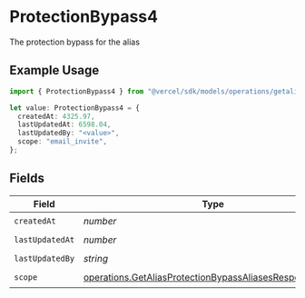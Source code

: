 # ProtectionBypass4

The protection bypass for the alias

## Example Usage

```typescript
import { ProtectionBypass4 } from "@vercel/sdk/models/operations/getalias.js";

let value: ProtectionBypass4 = {
  createdAt: 4325.97,
  lastUpdatedAt: 6598.04,
  lastUpdatedBy: "<value>",
  scope: "email_invite",
};
```

## Fields

| Field                                                                                                                              | Type                                                                                                                               | Required                                                                                                                           | Description                                                                                                                        |
| ---------------------------------------------------------------------------------------------------------------------------------- | ---------------------------------------------------------------------------------------------------------------------------------- | ---------------------------------------------------------------------------------------------------------------------------------- | ---------------------------------------------------------------------------------------------------------------------------------- |
| `createdAt`                                                                                                                        | *number*                                                                                                                           | :heavy_check_mark:                                                                                                                 | N/A                                                                                                                                |
| `lastUpdatedAt`                                                                                                                    | *number*                                                                                                                           | :heavy_check_mark:                                                                                                                 | N/A                                                                                                                                |
| `lastUpdatedBy`                                                                                                                    | *string*                                                                                                                           | :heavy_check_mark:                                                                                                                 | N/A                                                                                                                                |
| `scope`                                                                                                                            | [operations.GetAliasProtectionBypassAliasesResponseScope](../../models/operations/getaliasprotectionbypassaliasesresponsescope.md) | :heavy_check_mark:                                                                                                                 | N/A                                                                                                                                |